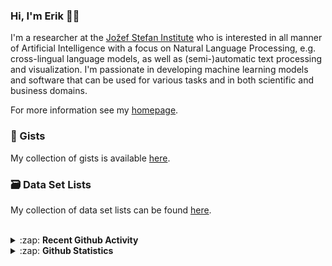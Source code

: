 ### Hi, I'm Erik 👋🏼 

I'm a researcher at the [Jožef Stefan Institute][job] who is interested in all manner of Artificial Intelligence with a focus on Natural Language Processing, e.g. cross-lingual language models, as well as (semi-)automatic text processing and visualization. I'm passionate in developing machine learning models and software that can be used for various tasks and in both scientific and business domains.

For more information see my [homepage][homepage].


### 🔖 Gists
My collection of gists is available [here][gists].

### 🗃️ Data Set Lists
My collection of data set lists can be found [here][datasets].

<br />

<details>
  <summary>:zap: <b>Recent Github Activity</b></summary>
  
<!--START_SECTION:activity-->
1. 🎉 Merged PR [#1](https://github.com/Infominer-JSI/gui-client/pull/1) in [Infominer-JSI/gui-client](https://github.com/Infominer-JSI/gui-client)
2. 💪 Opened PR [#1](https://github.com/Infominer-JSI/gui-client/pull/1) in [Infominer-JSI/gui-client](https://github.com/Infominer-JSI/gui-client)
3. 🎉 Merged PR [#22](https://github.com/Infominer-JSI/infominer-backend/pull/22) in [Infominer-JSI/infominer-backend](https://github.com/Infominer-JSI/infominer-backend)
4. 💪 Opened PR [#22](https://github.com/Infominer-JSI/infominer-backend/pull/22) in [Infominer-JSI/infominer-backend](https://github.com/Infominer-JSI/infominer-backend)
5. ❗️ Opened issue [#21](https://github.com/Infominer-JSI/infominer-backend/issues/21) in [Infominer-JSI/infominer-backend](https://github.com/Infominer-JSI/infominer-backend)
<!--END_SECTION:activity-->

</details>

<details>
  <summary>:zap: <b>Github Statistics</b></summary>
  
  <img align="left" alt="codeSTACKr's Github Stats" src="https://github-readme-stats.vercel.app/api?username=eriknovak&show_icons=true&theme=buefy&hide_border=true" />

</details>

[job]: https://ailab.ijs.si/
[homepage]: https://ailab.ijs.si/eriknovak/
[gists]: https://gist.github.com/ErikNovak
[datasets]: ./datasets/README.md
